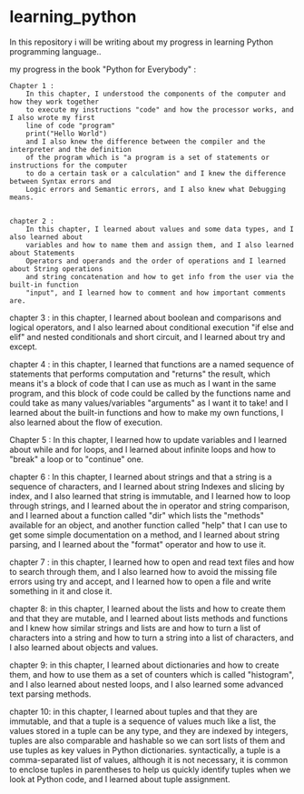# learning_python
In this repository i will be writing about my progress in learning Python programming language..

my progress in the book "Python for Everybody" :


    Chapter 1 :
        In this chapter, I understood the components of the computer and how they work together
        to execute my instructions "code" and how the processor works, and I also wrote my first
        line of code "program" 
        print("Hello World")
        and I also knew the difference between the compiler and the interpreter and the definition
        of the program which is "a program is a set of statements or instructions for the computer
        to do a certain task or a calculation" and I knew the difference between Syntax errors and
        Logic errors and Semantic errors, and I also knew what Debugging means.
    

    chapter 2 :
        In this chapter, I learned about values and some data types, and I also learned about
        variables and how to name them and assign them, and I also learned about Statements 
        Operators and operands and the order of operations and I learned about String operations
        and string concatenation and how to get info from the user via the built-in function 
        "input", and I learned how to comment and how important comments are. 


chapter 3 :
        in this chapter, I learned about boolean and comparisons and logical operators, and I also
        learned about conditional execution "if else and elif" and nested conditionals and short
        circuit, and I learned about try and except.


chapter 4 :
        in this chapter, I learned that functions are a named sequence of statements that performs
        computation and "returns" the result, which means it's a block of code that I can use as 
        much as I want in the same program, and this block of code could be called by the functions
        name and could take as many values/variables "arguments" as I want it to take!
        and I learned about the built-in functions and how to make my own functions, I also learned
        about the flow of execution.



Chapter 5 :
        In this chapter, I learned how to update variables and I learned about while and for loops, 
        and I learned about infinite loops and how to "break" a loop or to "continue" one.


chapter 6 :
        In this chapter, I learned about strings and that a string is a sequence of characters, and
        I learned about string Indexes and slicing by index, and I also learned that string is 
        immutable, and I learned how to loop through strings, and I learned about the in operator and
        string comparison, and I learned about a function called "dir" which lists the "methods" 
        available for an object, and another function called "help" that I can use to get some simple
        documentation on a method, and I learned about string parsing, and I learned about the "format"
        operator and how to use it.



chapter 7 :
        in this chapter, I learned how to open and read text files and how to search through them,
        and I also learned how to avoid the missing file errors using try and accept, and I learned 
        how to open a file and write something in it and close it.


chapter 8:
        in this chapter, I learned about the lists and how to create them and that they are mutable,
        and I learned about lists methods and functions and I knew how similar strings and lists are
        and how to turn a list of characters into a string and how to turn a string into a list of 
        characters, and I also learned about objects and values.



chapter 9:
       in this chapter, I learned about dictionaries and how to create them, and how to use them as
       a set of counters which is called "histogram", and I also learned about nested loops, and I
       also learned some advanced text parsing methods.



chapter 10:
      in this chapter, I learned about tuples and that they are immutable, and that a tuple is a
      sequence of values much like a list, the values stored in a tuple can be any type, and they
      are indexed by integers, tuples are also comparable and hashable so we can sort lists of
      them and use tuples as key values in Python dictionaries.
      syntactically, a tuple is a comma-separated list of values, although it is not necessary,
      it is common to enclose tuples in parentheses to help us quickly identify tuples when 
      we look at Python code, and I learned about tuple assignment.
